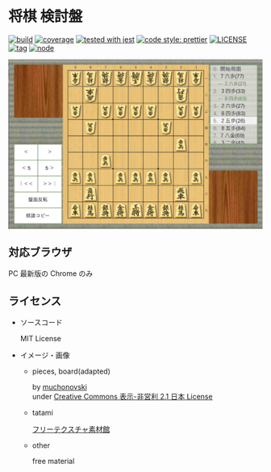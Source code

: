 # 将棋 検討盤

[![build](https://img.shields.io/circleci/project/github/murosan/shogi-board.svg?style=flat-square)](https://circleci.com/gh/murosan/shogi-board)
[![coverage](https://img.shields.io/codecov/c/github/murosan/shogi-board.svg?style=flat-square)](https://codecov.io/gh/murosan/shogi-board)
[![tested with jest](https://img.shields.io/badge/tested_with-jest-99424f.svg?style=flat-square)](https://github.com/facebook/jest)
[![code style: prettier](https://img.shields.io/badge/code_style-prettier-ff69b4.svg?style=flat-square)](https://github.com/prettier/prettier)
[![LICENSE](https://img.shields.io/github/license/murosan/shogi-board.svg?style=flat-square)](https://opensource.org/licenses/MIT)
[![tag](https://img.shields.io/github/tag/murosan/shogi-board.svg?style=flat-square)](https://github.com/murosan/shogi-board/releases)
[![node](https://img.shields.io/badge/node->%3D%2010.14.1-brightgreen.svg?style=flat-square)](https://nodejs.org/ja/)

<div style="width: 100%; display: flex; justify-content: center; align-items: center;">
  <img src="https://github.com/murosan/pictures-for-readme/blob/master/shogi-board-example.jpg" alt="shogi-board sample image">
</div>

## 対応ブラウザ

PC 最新版の Chrome のみ

## ライセンス

- ソースコード

  MIT License

- イメージ・画像

  - pieces, board(adapted)

    by [muchonovski](http://mucho.girly.jp/bona)  
    under [Creative Commons 表示-非営利 2.1 日本 License](https://creativecommons.org/licenses/by-nc/2.1/jp/)

  - tatami

    [フリーテクスチャ素材館](https://free-texture.net/seamless-pattern/tatami01.html)

  - other

    free material
